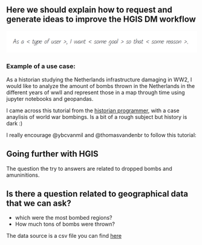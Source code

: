 ## Here we should explain how to request and generate ideas to improve the HGIS DM workflow

![image](uploads/6f4025fae1ec8ce1e6592691f066619c/image.png)

### Example of a use case:
As a historian studying the Netherlands infrastructure damaging in WW2, I would like to analyze the amount of bombs thrown in the Netherlands in the different years of wwII and represent those in a map through time using jupyter notebooks and geopandas.

I came across this tutorial from the [historian programmer](https://programminghistorian.org/en/lessons/visualizing-with-bokeh#creating-a-python-3-virtual-environment), with a case anaylisis of world war bombings. Is a bit of a rough subject but history is dark :)

I really encourage @ybcvanmil and @thomasvandenbr to follow this tutorial:

## Going further with HGIS

The question the try to answers are related to dropped bombs and amuninitions.

## Is there a question related to geographical data that we can ask?
- which were the most bombed regions?
- How much tons of bombs were thrown?

The data source is a csv file you can find [here](https://raw.githubusercontent.com/programminghistorian/ph-submissions/gh-pages/assets/visualizing-with-bokeh/thor_wwii.csv)
